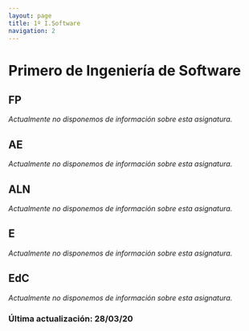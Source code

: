 ```yaml
---
layout: page
title: 1º I.Software
navigation: 2
---
```


# Primero de Ingeniería de Software

## FP
*Actualmente no disponemos de información sobre esta asignatura.*
## AE
*Actualmente no disponemos de información sobre esta asignatura.*
## ALN
*Actualmente no disponemos de información sobre esta asignatura.*
## E
*Actualmente no disponemos de información sobre esta asignatura.*
## EdC
*Actualmente no disponemos de información sobre esta asignatura.*

### Última actualización: 28/03/20

